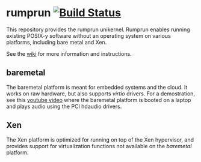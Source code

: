 rumprun [![Build Status](https://travis-ci.org/rumpkernel/rumprun.svg?branch=master)](https://travis-ci.org/rumpkernel/rumprun)
=======

This repository provides the rumprun unikernel.  Rumprun enables
running existing POSIX-y software without an operating system on various
platforms, including bare metal and Xen.

See the [wiki](http://wiki.rumpkernel.org/Repo:-rumprun) for more
information and instructions.

baremetal
---------

The baremetal platform is meant for embedded systems and
the cloud.  It works on raw hardware, but also supports
_virtio_ drivers.  For a demostration, see this [youtube
video](https://www.youtube.com/watch?v=EyeRplLMx4c) where the baremetal
platform is booted on a laptop and plays audio using the PCI hdaudio
drivers.

Xen
---

The Xen platform is optimized for running on top of the Xen hypervisor,
and provides support for virtualization functions not available on the
_baremetal_ platform.
